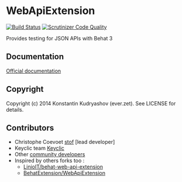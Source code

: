 # WebApiExtension

[![Build Status](https://travis-ci.org/Behat/WebApiExtension.svg?branch=master)](https://travis-ci.org/Behat/WebApiExtension)
[![Scrutinizer Code Quality](https://scrutinizer-ci.com/g/Behat/WebApiExtension/badges/quality-score.png?s=6499e6132229ddab00c3777daf1c74a9f31bee7c)](https://scrutinizer-ci.com/g/Behat/WebApiExtension/)

Provides testing for JSON APIs with Behat 3

## Documentation

[Official documentation](doc/index.rst)

## Copyright

Copyright (c) 2014 Konstantin Kudryashov (ever.zet). See LICENSE for details.

## Contributors

* Christophe Coevoet [stof](http://github.com/stof) [lead developer]
* Keyclic team [Keyclic](http://github.com/Keyclic)
* Other [community developers](https://github.com/Keyclic/WebApiExtension/graphs/contributors)
* Inspired by others forks too :
  - [LinioIT/behat-web-api-extension](https://github.com/LinioIT/behat-web-api-extension)
  - [BehatExtension/WebApiExtension](https://github.com/BehatExtension/WebApiExtension)
